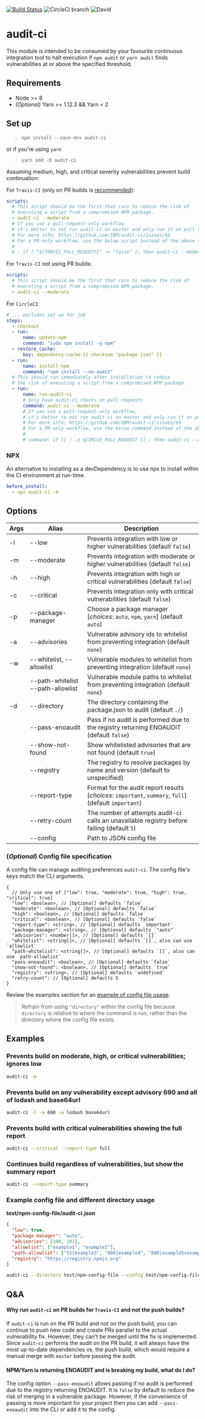 [![Build Status](https://travis-ci.com/IBM/audit-ci.svg?branch=master)](https://travis-ci.com/IBM/audit-ci)
![CircleCI branch](https://img.shields.io/circleci/project/github/IBM/audit-ci/master.svg)
![David](https://img.shields.io/david/IBM/audit-ci.svg)

# audit-ci

This module is intended to be consumed by your favourite continuous integration tool to
halt execution if `npm audit` or `yarn audit` finds vulnerabilities at or above the specified threshold.

## Requirements

- Node >= 8
- _(Optional)_ Yarn >= 1.12.3 && Yarn < 2

## Set up

> `npm install --save-dev audit-ci`

or if you're using `yarn`

> `yarn add -D audit-ci`

Assuming medium, high, and critical severity vulnerabilities prevent build continuation:

For `Travis-CI` (only on PR builds is [recommended](#qa)):

```yml
scripts:
  # This script should be the first that runs to reduce the risk of
  # executing a script from a compromised NPM package.
  - audit-ci --moderate
  # If you use a pull-request-only workflow,
  # it's better to not run audit-ci on master and only run it on pull requests.
  # For more info: https://github.com/IBM/audit-ci/issues/69
  # For a PR-only workflow, use the below script instead of the above script:
  #
  # - if [ "${TRAVIS_PULL_REQUEST}" != "false" ]; then audit-ci --moderate; fi
```

For `Travis-CI` not using PR builds:

```yml
scripts:
  # This script should be the first that runs to reduce the risk of
  # executing a script from a compromised NPM package.
  - audit-ci --moderate
```

For `CircleCI`:

```yml
# ... excludes set up for job
steps:
  - checkout
  - run:
      name: update-npm
      command: "sudo npm install -g npm"
  - restore_cache:
      key: dependency-cache-{{ checksum "package.json" }}
  - run:
      name: install-npm
      command: "npm install --no-audit"
  # This should run immediately after installation to reduce
  # the risk of executing a script from a compromised NPM package.
  - run:
      name: run-audit-ci
      # Only have audit-ci checks on pull requests
      command: audit-ci --moderate
      # If you use a pull-request-only workflow,
      # it's better to not run audit-ci on master and only run it on pull requests.
      # For more info: https://github.com/IBM/audit-ci/issues/69
      # For a PR-only workflow, use the below command instead of the above command:
      #
      # command: if [[ ! -z $CIRCLE_PULL_REQUEST ]] ; then audit-ci --moderate ; fi
```

### NPX

An alternative to installing as a devDependency is to use npx to install within the CI environment at run-time.

```yml
before_install:
  - npx audit-ci -m
```

## Options

| Args | Alias                             | Description                                                                                           |
| ---- | --------------------------------- | ----------------------------------------------------------------------------------------------------- |
| -l   | --low                             | Prevents integration with low or higher vulnerabilities (default `false`)                             |
| -m   | --moderate                        | Prevents integration with moderate or higher vulnerabilities (default `false`)                        |
| -h   | --high                            | Prevents integration with high or critical vulnerabilities (default `false`)                          |
| -c   | --critical                        | Prevents integration only with critical vulnerabilities (default `false`)                             |
| -p   | --package-manager                 | Choose a package manager [_choices_: `auto`, `npm`, `yarn`] (default `auto`)                          |
| -a   | --advisories                      | Vulnerable advisory ids to whitelist from preventing integration (default `none`)                     |
| -w   | --whitelist, --allowlist          | Vulnerable modules to whitelist from preventing integration (default `none`)                          |
|      | --path-whitelist --path-allowlist | Vulnerable module paths to whitelist from preventing integration (default `none`)                     |
| -d   | --directory                       | The directory containing the package.json to audit (default `./`)                                     |
|      | --pass-enoaudit                   | Pass if no audit is performed due to the registry returning ENOAUDIT (default `false`)                |
|      | --show-not-found                  | Show whitelisted advisories that are not found (default `true`)                                       |
|      | --registry                        | The registry to resolve packages by name and version (default to unspecified)                         |
|      | --report-type                     | Format for the audit report results [_choices_: `important`, `summary`, `full`] (default `important`) |
|      | --retry-count                     | The number of attempts audit-ci calls an unavailable registry before failing (default `5`)            |
|      | --config                          | Path to JSON config file                                                                              |

### (_Optional_) Config file specification

A config file can manage auditing preferences `audit-ci`. The config file's keys match the CLI arguments.

```
{
  // Only use one of ["low": true, "moderate": true, "high": true, "critical": true]
  "low": <boolean>, // [Optional] defaults `false`
  "moderate": <boolean>, // [Optional] defaults `false`
  "high": <boolean>, // [Optional] defaults `false`
  "critical": <boolean>, // [Optional] defaults `false`
  "report-type": <string>, // [Optional] defaults `important`
  "package-manager": <string>, // [Optional] defaults `"auto"`
  "advisories": <number[]>, // [Optional] defaults `[]`
  "whitelist": <string[]>, // [Optional] defaults `[]`, also can use `allowlist`
  "path-whitelist": <string[]>, // [Optional] defaults `[]`, also can use `path-allowlist`
  "pass-enoaudit": <boolean>, // [Optional] defaults `false`
  "show-not-found": <boolean>, // [Optional] defaults `true`
  "registry": <string>, // [Optional] defaults `undefined`
  "retry-count": // [Optional] defaults 5
}
```

Review the examples section for an [example of config file usage](#example-config-file-and-different-directory-usage).

> Refrain from using `"directory"` within the config file because `directory`
> is relative to where the command is run, rather than the directory where the config file exists.

## Examples

### Prevents build on moderate, high, or critical vulnerabilities; ignores low

```sh
audit-ci -m
```

### Prevents build on any vulnerability except advisory 690 and all of lodash and base64url

```sh
audit-ci -l -a 690 -w lodash base64url
```

### Prevents build with critical vulnerabilities showing the full report

```sh
audit-ci --critical --report-type full
```

### Continues build regardless of vulnerabilities, but show the summary report

```sh
audit-ci --report-type summary
```

### Example config file and different directory usage

**test/npm-config-file/audit-ci.json**

```json
{
  "low": true,
  "package-manager": "auto",
  "advisories": [100, 101],
  "allowlist": ["example1", "example2"],
  "path-allowlist": ["52|example3", "880|example4", "880|example5>example4"],
  "registry": "https://registry.npmjs.org"
}
```

```sh
audit-ci --directory test/npm-config-file --config test/npm-config-file/audit-ci.json
```

## Q&A

#### Why run `audit-ci` on PR builds for `Travis-CI` and not the push builds?

If `audit-ci` is run on the PR build and not on the push build, you can continue to push new code and create PRs parallel to the actual vulnerability fix. However, they can't be merged until the fix is implemented. Since `audit-ci` performs the audit on the PR build, it will always have the most up-to-date dependencies vs. the push build, which would require a manual merge with `master` before passing the audit.

#### NPM/Yarn is returning ENOAUDIT and is breaking my build, what do I do?

The config option `--pass-enoaudit` allows passing if no audit is performed due to the registry returning ENOAUDIT. It is `false` by default to reduce the risk of merging in a vulnerable package. However, if the convenience of passing is more important for your project then you can add `--pass-enoaudit` into the CLI or add it to the config.
